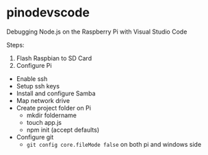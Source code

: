 # pinodevscode
Debugging Node.js on the Raspberry Pi with Visual Studio Code

Steps:

1. Flash Raspbian to SD Card
1. Configure Pi
  - Enable ssh
  - Setup ssh keys
  - Install and configure Samba
  - Map network drive
  - Create project folder on Pi
    - mkdir foldername
    - touch app.js
    - npm init (accept defaults)
  - Configure git
    - `git config core.fileMode false` on both pi and windows side


 
